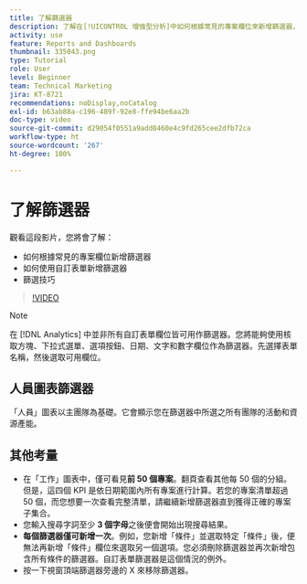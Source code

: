 ```yaml
---
title: 了解篩選器
description: 了解在[!UICONTROL 增強型分析]中如何根據常見的專案欄位來新增篩選器，以及如何使用自訂表單新增篩選器。
activity: use
feature: Reports and Dashboards
thumbnail: 335043.png
type: Tutorial
role: User
level: Beginner
team: Technical Marketing
jira: KT-8721
recommendations: noDisplay,noCatalog
exl-id: b63ab88a-c196-489f-92e8-ffe94be6aa2b
doc-type: video
source-git-commit: d29054f0551a9add8460e4c9fd265cee2dfb72ca
workflow-type: ht
source-wordcount: '267'
ht-degree: 100%

---
```


# 了解篩選器

觀看這段影片，您將會了解：

* 如何根據常見的專案欄位新增篩選器
* 如何使用自訂表單新增篩選器
* 篩選技巧

>[!VIDEO](https://video.tv.adobe.com/v/335043/?quality=12&learn=on)

>[!NOTE]
>
>在 [!DNL Analytics] 中並非所有自訂表單欄位皆可用作篩選器。您將能夠使用核取方塊、下拉式選單、選項按鈕、日期、文字和數字欄位作為篩選器。先選擇表單名稱，然後選取可用欄位。

## 人員圖表篩選器

「人員」圖表以主團隊為基礎。它會顯示您在篩選器中所選之所有團隊的活動和資源產能。

## 其他考量

* 在「工作」圖表中，僅可看見&#x200B;**前 50 個專案**。翻頁查看其他每 50 個的分組。但是，這四個 KPI 是依日期範圍內所有專案進行計算。若您的專案清單超過 50 個，而您想要一次查看完整清單，請繼續新增篩選器直到獲得正確的專案子集合。
* 您輸入搜尋字詞至少 **3 個字母**&#x200B;之後便會開始出現搜尋結果。
* **每個篩選器僅可新增一次**。例如，您新增「條件」並選取特定「條件」後，便無法再新增「條件」欄位來選取另一個選項。您必須刪除篩選器並再次新增包含所有條件的篩選器。自訂表單篩選器是這個情況的例外。
* 按一下視窗頂端篩選器旁邊的 X 來移除篩選器。

